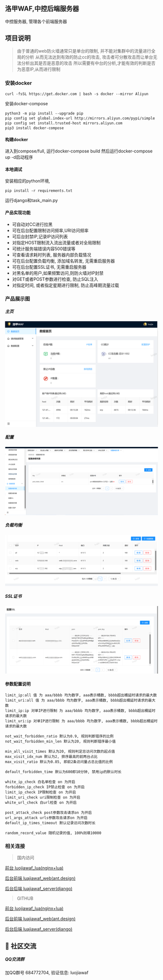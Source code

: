 ## 洛甲WAF,中控后端服务器
中控服务器, 管理各个前端服务器

## 项目说明
> 由于普通的web防火墙通常只是单台的限制, 并不能对集群中的流量进行全局的分析
> 从而无法达到有效的防止cc的攻击, 攻击者可分散攻击而让单台无法分析出其是否是恶意的攻击
> 所以需要有中台的分析,才能有效的判断是否为恶意IP,从而进行限制

### 安装docker
```
curl -fsSL https://get.docker.com | bash -s docker --mirror Aliyun
```
安装docker-compose
```
python3 -m pip install --upgrade pip
pip config set global.index-url http://mirrors.aliyun.com/pypi/simple
pip config set install.trusted-host mirrors.aliyun.com
pip3 install docker-compose
```

#### 构建docker
进入到compose/full, 运行docker-compose build
然后运行docker-compose up -d启动程序

#### 本地调试
安装相应的python环境,
```
pip install -r requirements.txt
```
运行django和task_main.py

#### 产品实现功能
- 可自动对CC进行拉黑
- 可在后台配置限制访问频率,URI访问频率
- 可后台封禁IP,记录IP访问列表
- 对指定HOST限制流入流出流量或者对全局限制
- 可统计服务端错误内容500错误等
- 可查看请求耗时列表, 服务器内部负载情况
- 可在后台配置负载均衡, 添加域名转发, 无需重启服务器
- 可在后台配置SSL证书, 无需重启服务器
- 对黑名单的用户,如果频繁访问,则防火墙对IP封禁
- 对GET或者POST参数进行检查, 防止SQL注入
- 对指定时间, 或者指定星期进行限制, 防止高峰期流量过载


### 产品展示图
##### 主页
![](./screenshot/main.png)
##### 配置
![](./screenshot/config.png)
##### 负载均衡
![](./screenshot/upstream.png)
##### SSL证书
![](./screenshot/ssl.png)


#### 参数配置说明
```
limit_ip:all 值 为 aaa/bbbb 均为数字, aaa表示桶数, bbbb超出桶延时请求的最大数
limit_uri:all 值 为 aaa/bbbb 均为数字, aaa表示桶数, bbbb超出桶延时请求的最大数
limit_ip:ip 对单IP进行限制 为 aaa/bbbb 均为数字, aaa表示桶数, bbbb超出桶延时请求的最大数
limit_uri:ip 对单IP进行限制 为 aaa/bbbb 均为数字, aaa表示桶数, bbbb超出桶延时请求的最大数

not_wait_forbidden_ratio 默认为0.9, 规则判断错序的比例
not_wait_forbidden_min_len 默认为20, 规则判断错序最小值

min_all_visit_times 默认为20, 规则判定总访问次数的起点值
max_visit_idx_num 默认为2, 排序最高的前两台占比
max_visit_ratio 默认为0.85, 即前2条访问量占总比值的比例

default_forbidden_time 默认为600即10分钟, 禁用ip的默认时长

white_ip_check 白名单检查 on 为开启
forbidden_ip_check IP禁止检查 on 为开启
limit_ip_check IP限制检查 on 为开启
limit_uri_check uri限制检查 on 为开启
white_url_check 白url检查 on 为开启

post_attack_check post参数攻击请求on 为开启
url_args_attack urls参数攻击请求on 为开启
default_ip_times_timeout 默认记录访问次数时长

random_record_value 随机记录的值, 100%则填10000
```

### 相关连接
> 国内访问

[前台 luojiawaf_lua(nginx+lua) ](https://gitee.com/tickbh/luojiawaf_lua)

[后台前端 luajiawaf_web(ant.design) ](https://gitee.com/tickbh/luojiawaf_web)

[后台后端 luajiawaf_server(django) ](https://gitee.com/tickbh/luojiawaf_server)

> GITHUB

[前台 luojiawaf_lua(nginx+lua) ](https://github.com/tickbh/luojiawaf_lua)

[后台前端 luajiawaf_web(ant.design) ](https://github.com/tickbh/luojiawaf_web)

[后台后端 luajiawaf_server(django) ](https://github.com/tickbh/luojiawaf_server)

## 💬 社区交流

##### QQ交流群

加QQ群号 684772704, 验证信息: luojiawaf
